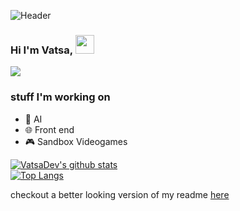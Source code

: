 ![Header](https://github.com/VatsaDev/VatsaDev/assets/71975550/f1192e40-644d-41f7-81ad-63b90427f219)
### Hi I'm Vatsa, <img src="https://raw.githubusercontent.com/MartinHeinz/MartinHeinz/master/wave.gif" width="30px"> <br>
![](https://komarev.com/ghpvc/?username=vatsadev)

### stuff I'm working on
- 🤖 AI
- 🌐 Front end
- 🎮 Sandbox Videogames




 [![VatsaDev's github stats](https://github-readme-stats.vercel.app/api?username=VatsaDev&show_icons=true&theme=monokai)](https://github.com/anuraghazra/github-readme-stats) <br>
 [![Top Langs](https://github-readme-stats.vercel.app/api/top-langs/?username=VatsaDev&theme=monokai&langs_count=10&layout=compact)](https://github.com/anuraghazra/github-readme-stats) <br>

 checkout a better looking version of my readme [here](https://cool-readme.vercel.app/page.html?u=vatsadev&style=*{%20%20color:%20rgb(202,%20196,%20196);}body{%20%20background-color:%20rgb(18,%2018,%2018)}h1,h2,h3,u{%20%20color:%20rgb(211,%20136,%20226);})
